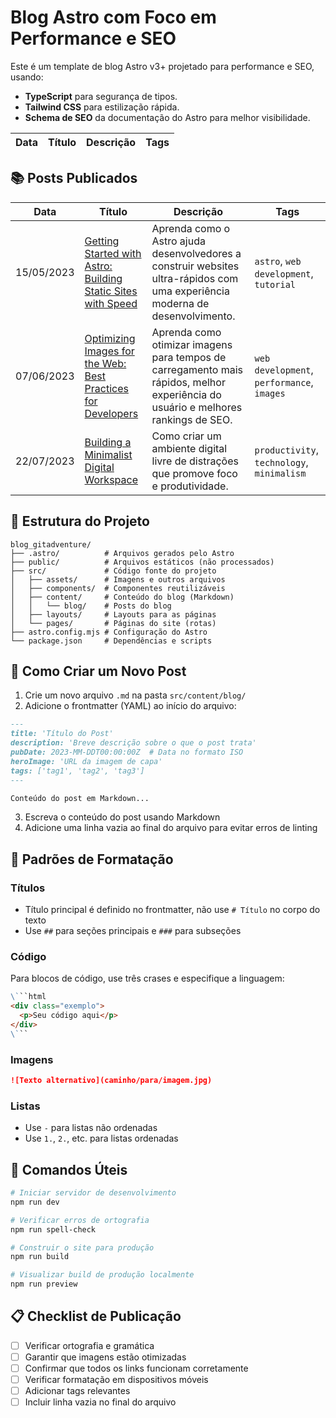 # Blog Astro com Foco em Performance e SEO

Este é um template de blog Astro v3+ projetado para performance e SEO, usando:
*   **TypeScript** para segurança de tipos.
*   **Tailwind CSS** para estilização rápida.
*   **Schema de SEO** da documentação do Astro para melhor visibilidade.

| Data       | Título                                                         | Descrição                                                                                                                            | Tags                                      |
| :--------- | :------------------------------------------------------------- | :----------------------------------------------------------------------------------------------------------------------------------- | :---------------------------------------- |

## 📚 Posts Publicados

| Data | Título | Descrição | Tags |
|------|--------|-----------|------|
| 15/05/2023 | [Getting Started with Astro: Building Static Sites with Speed](/src/content/blog/first-post.md) | Aprenda como o Astro ajuda desenvolvedores a construir websites ultra-rápidos com uma experiência moderna de desenvolvimento. | `astro`, `web development`, `tutorial` |
| 07/06/2023 | [Optimizing Images for the Web: Best Practices for Developers](/src/content/blog/second-post.md) | Aprenda como otimizar imagens para tempos de carregamento mais rápidos, melhor experiência do usuário e melhores rankings de SEO. | `web development`, `performance`, `images` |
| 22/07/2023 | [Building a Minimalist Digital Workspace](/src/content/blog/third-post.md) | Como criar um ambiente digital livre de distrações que promove foco e produtividade. | `productivity`, `technology`, `minimalism` |

## 🔧 Estrutura do Projeto

```
blog_gitadventure/
├── .astro/          # Arquivos gerados pelo Astro
├── public/          # Arquivos estáticos (não processados)
├── src/             # Código fonte do projeto
│   ├── assets/      # Imagens e outros arquivos
│   ├── components/  # Componentes reutilizáveis
│   ├── content/     # Conteúdo do blog (Markdown)
│   │   └── blog/    # Posts do blog
│   ├── layouts/     # Layouts para as páginas
│   └── pages/       # Páginas do site (rotas)
├── astro.config.mjs # Configuração do Astro
└── package.json     # Dependências e scripts
```

## 📝 Como Criar um Novo Post

1. Crie um novo arquivo `.md` na pasta `src/content/blog/`
2. Adicione o frontmatter (YAML) ao início do arquivo:

```md
---
title: 'Título do Post'
description: 'Breve descrição sobre o que o post trata'
pubDate: 2023-MM-DDT00:00:00Z  # Data no formato ISO
heroImage: 'URL da imagem de capa'
tags: ['tag1', 'tag2', 'tag3']
---

Conteúdo do post em Markdown...
```

3. Escreva o conteúdo do post usando Markdown
4. Adicione uma linha vazia ao final do arquivo para evitar erros de linting

## 🎨 Padrões de Formatação

### Títulos

- Título principal é definido no frontmatter, não use `# Título` no corpo do texto
- Use `##` para seções principais e `###` para subseções

### Código

Para blocos de código, use três crases e especifique a linguagem:

```md
\```html
<div class="exemplo">
  <p>Seu código aqui</p>
</div>
\```
```

### Imagens

```md
![Texto alternativo](caminho/para/imagem.jpg)
```

### Listas

- Use `-` para listas não ordenadas
- Use `1.`, `2.`, etc. para listas ordenadas

## 🚀 Comandos Úteis

```bash
# Iniciar servidor de desenvolvimento
npm run dev

# Verificar erros de ortografia
npm run spell-check

# Construir o site para produção
npm run build

# Visualizar build de produção localmente
npm run preview
```

## 📋 Checklist de Publicação

- [ ] Verificar ortografia e gramática
- [ ] Garantir que imagens estão otimizadas
- [ ] Confirmar que todos os links funcionam corretamente
- [ ] Verificar formatação em dispositivos móveis
- [ ] Adicionar tags relevantes
- [ ] Incluir linha vazia no final do arquivo
